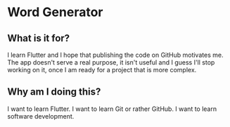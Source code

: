 # Word Generator
## What is it for?
I learn Flutter and I hope that publishing the code on GitHub motivates me. The app doesn't serve a real purpose, it isn't useful and I guess I'll stop working on it, once I am ready for a project that is more complex.
## Why am I doing this?
I want to learn Flutter. I want to learn Git or rather GitHub. I want to learn software development.
